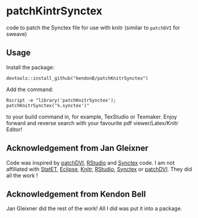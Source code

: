 patchKintrSynctex
=================

code to patch the Synctex file for use  with knitr (similar to `patchDVI` for sweave)

Usage
------

Install the package:
```
devtools::install_github("kendonB/patchKnitrSynctex")
```
Add the command:
```
Rscript -e "library('patchKnitrSynctex'); patchKnitrSynctex('%.synctex')"
```
to your build command in, for example, TexStudio or Texmaker.
Enjoy forward and reverse search with your favourite pdf viewer/Latex/Knitr Editor!

Acknowledgement from Jan Gleixner
-------------
Code was inspired by [patchDVI](http://cran.r-project.org/web/packages/patchDVI/index.html), [RStudio](https://github.com/rstudio/rstudio) and [Synctex](http://itexmac.sourceforge.net/SyncTeX.html) code.
I am not affiliated with [StatET](https://github.com/walware/statet), [Eclipse](http://git.eclipse.org/c/), [Knitr](https://github.com/yihui/knitr), [RStudio](https://github.com/rstudio/rstudio), [Synctex](http://itexmac.sourceforge.net/SyncTeX.html) or [patchDVI](http://cran.r-project.org/web/packages/patchDVI/index.html). They did all the work !

Acknowledgement from Kendon Bell
-------------
Jan Gleixner did the rest of the work! All I did was put it into a package.